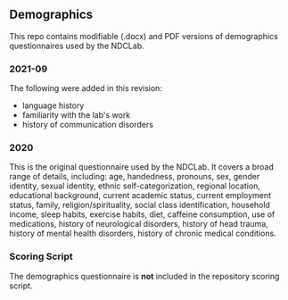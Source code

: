 ## Demographics

This repo contains modifiable (.docx) and PDF versions of demographics questionnaires used by the NDCLab.

### 2021-09
The following were added in this revision:
- language history
- familiarity with the lab's work
- history of communication disorders

### 2020
This is the original questionnaire used by the NDCLab.  It covers a broad range of details, including: age, handedness, pronouns, sex, gender identity, sexual identity, ethnic self-categorization, regional location, educational background, current academic status, current employment status, family, religion/spirituality, social class identification, household income, sleep habits, exercise habits, diet, caffeine consumption, use of medications, history of neurological disorders, history of head trauma, history of mental health disorders, history of chronic medical conditions.

### Scoring Script
The demographics questionnaire is **not** included in the repository scoring script.